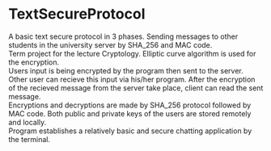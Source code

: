 # TextSecureProtocol
A basic text secure protocol in 3 phases. Sending messages to other students in the university server by SHA_256 and MAC code. <br /> Term project for the lecture Cryptology.
Elliptic curve algorithm is used for the encryption. <br /> Users input is being encrypted by the program then sent to the server. Other user can recieve this input via his/her program. After the encryption of the recieved message from the server take place, client can read the sent message. <br /> Encryptions and decryptions are made by SHA_256 protocol followed by MAC code. Both public and private keys of the users are stored remotely and locally. <br /> Program establishes a relatively basic and secure chatting application by the terminal.
